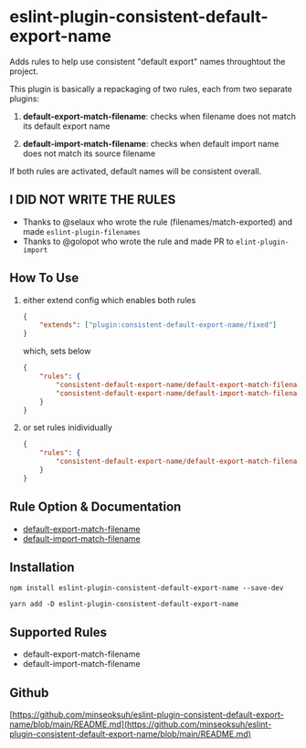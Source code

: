 # eslint-plugin-consistent-default-export-name

Adds rules to help use consistent "default export" names throughtout the project.

This plugin is basically a repackaging of two rules, each from two separate plugins:

1. __default-export-match-filename__: checks when filename does not match its default export name

2. __default-import-match-filename__: checks when default import name does not match its source filename

If both rules are activated, default names will be consistent overall.

## I DID NOT WRITE THE RULES

- Thanks to @selaux who wrote the rule (filenames/match-exported) and made `eslint-plugin-filenames`
- Thanks to @golopot who wrote the rule and made PR to `elint-plugin-import`

## How To Use

1. either extend config which enables both rules

    ```json
    {
        "extends": ["plugin:consistent-default-export-name/fixed"]
    }
    ```

    which, sets below

    ```json
    {
        "rules": {
            "consistent-default-export-name/default-export-match-filename": "error",
            "consistent-default-export-name/default-import-match-filename": "error"
        }
    }
    ```

2. or set rules inidividually

    ```json
    {
        "rules": {
            "consistent-default-export-name/default-export-match-filename": "error",
        }
    }
    ```

## Rule Option & Documentation

- [default-export-match-filename](./docs/rules/default-export-match-filename.md)
- [default-import-match-filename](./docs/rules/default-import-match-filename.md)

## Installation

```shell
npm install eslint-plugin-consistent-default-export-name --save-dev
```

```shell
yarn add -D eslint-plugin-consistent-default-export-name
```

## Supported Rules

- default-export-match-filename
- default-import-match-filename

## Github

[https://github.com/minseoksuh/eslint-plugin-consistent-default-export-name/blob/main/README.md](https://github.com/minseoksuh/eslint-plugin-consistent-default-export-name/blob/main/README.md)
